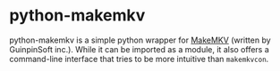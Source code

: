 # python-makemkv

python-makemkv is a simple python wrapper for [MakeMKV](https://www.makemkv.com/) (written by
GuinpinSoft inc.). While it can be imported as a module, it also offers
a command-line interface that tries to be more intuitive than
`makemkvcon`.
